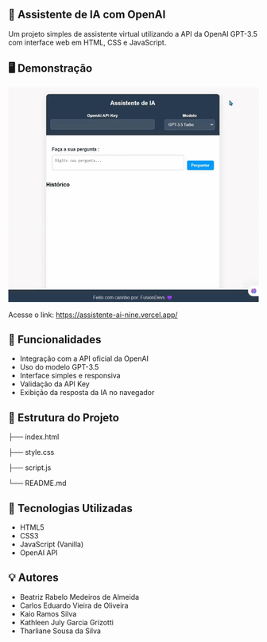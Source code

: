 ## 🤖 Assistente de IA com OpenAI

Um projeto simples de assistente virtual utilizando a API da OpenAI GPT-3.5 com interface web em HTML, CSS e JavaScript.

## 🖥️ Demonstração

![Demostração](final.gif)

Acesse o link: https://assistente-ai-nine.vercel.app/

## 🚀 Funcionalidades

- Integração com a API oficial da OpenAI
- Uso do modelo GPT-3.5
- Interface simples e responsiva
- Validação da API Key
- Exibição da resposta da IA no navegador

## 📁 Estrutura do Projeto

├── index.html 

├── style.css 

├── script.js 

└── README.md 

## 🧠 Tecnologias Utilizadas
- HTML5
- CSS3
- JavaScript (Vanilla)
- OpenAI API

## 💡 Autores
 - Beatriz Rabelo Medeiros de Almeida
 - Carlos Eduardo Vieira de Oliveira
 - Kaio Ramos Silva
 - Kathleen July Garcia Grizotti
 - Tharliane Sousa da Silva
